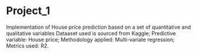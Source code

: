 # Project_1
Implementation of House price prediction based on a set of quantitative and qualitative variables
Dataaset used is sourced from Kaggle;
Predictive variable: House price;
Methodology applied: Multi-variate regression;
Metrics used: R2.
